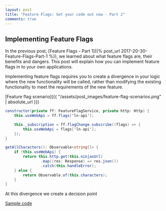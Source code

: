 ```yaml
---
layout: post
title: "Feature Flags: Get your code out now - Part 2"
comments: true
---
```


## Implementing Feature Flags

In the previous post, [Feature Flags - Part 1]({% post_url 2017-20-30-Feature-Flags-Part-1 %}), we learned about what feature flags are, their benefits and dangers. This post will explain how you can implement feature flags in to your own applications.

Implementing feature flags requires you to create a divergence in your logic where the new functionality will be called, rather than modifying the existing functionality to meet the requirements of the new feature.

[Feature flag scenario]({{ "/assets/post_images/feature-flag-scenarios.png" | absolute_url }})

```csharp
constructor(private ff: FeatureFlagService, private http: Http) {
    this.useWebApi = ff.flags['ln-api'];

    this._subscription = ff.flagChange.subscribe((flags) => {
        this.useWebApi = flags['ln-api'];
    });
}

getAllCharacters(): Observable<string[]> {
    if (this.useWebApi) {
        return this.http.get(this.ninjasUrl)
                .map((res: Response) => res.json())
                .catch(this.handleError);
    } else {
        return Observable.of(this.characters);
    }
}
```

At this divergence we create a decision point 

[Sample code](https://github.com/OnyxPrime/FeatureFlagsDemo)


